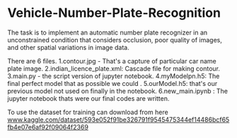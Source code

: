 # Vehicle-Number-Plate-Recognition
The task is to implement an automatic number plate recognizer in an unconstrained condition that considers  occlusion, poor quality of images, and other spatial variations in image data.


There are 6 files.
1.contour.jpg - That's a capture of particular car name plate image.
2.indian_licence_plate.xml: Cascade file for making contour.
3.main.py - the script version of jupyter notebook.
4.myModelpn.h5: The final  perfect model that as possible we could .
5.ourModel.h5: that's our previous model not used on finally in the notebook.
6.new_main.ipynb : The jupyter notebook thats were our final codes are written.

To use the dataset for training can download from here www.kaggle.com/dataset/593e052f91be326791f9545475344ef14486bcf65fb4e07e6af92f09064f2369

